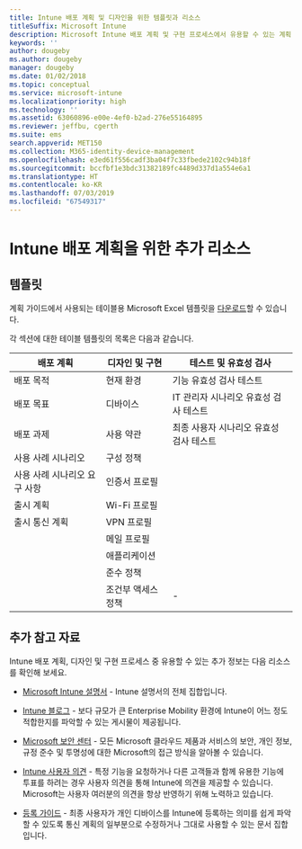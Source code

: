 ```yaml
---
title: Intune 배포 계획 및 디자인을 위한 템플릿과 리소스
titleSuffix: Microsoft Intune
description: Microsoft Intune 배포 계획 및 구현 프로세스에서 유용할 수 있는 계획 템플릿 및 추가 Intune 정보에 대한 링크입니다.
keywords: ''
author: dougeby
ms.author: dougeby
manager: dougeby
ms.date: 01/02/2018
ms.topic: conceptual
ms.service: microsoft-intune
ms.localizationpriority: high
ms.technology: ''
ms.assetid: 63060896-e00e-4ef0-b2ad-276e55164895
ms.reviewer: jeffbu, cgerth
ms.suite: ems
search.appverid: MET150
ms.collection: M365-identity-device-management
ms.openlocfilehash: e3ed61f556cadf3ba04f7c33fbede2102c94b18f
ms.sourcegitcommit: bccfbf1e3bdc31382189fc4489d337d1a554e6a1
ms.translationtype: HT
ms.contentlocale: ko-KR
ms.lasthandoff: 07/03/2019
ms.locfileid: "67549317"
---
```

# <a name="additional-resources-for-planning-your-intune-deployment"></a>Intune 배포 계획을 위한 추가 리소스

## <a name="templates"></a>템플릿

계획 가이드에서 사용되는 테이블용 Microsoft Excel 템플릿을 [다운로드](https://gallery.technet.microsoft.com/Intune-deployment-planning-fae156c2?redir=0)할 수 있습니다.

각 섹션에 대한 테이블 템플릿의 목록은 다음과 같습니다.

|배포 계획  |디자인 및 구현   |테스트 및 유효성 검사 |
|-----|----- |------|
| 배포 목적 |현재 환경|기능 유효성 검사 테스트|
| 배포 목표 |디바이스|IT 관리자 시나리오 유효성 검사 테스트|
| 배포 과제 |사용 약관|최종 사용자 시나리오 유효성 검사 테스트|
| 사용 사례 시나리오 |구성 정책| |
| 사용 사례 시나리오 요구 사항 |인증서 프로필| |
| 출시 계획 |Wi-Fi 프로필| |
| 출시 통신 계획|VPN 프로필| |
| |  메일 프로필 | |
| | 애플리케이션 | |
| | 준수 정책 | |
| | 조건부 액세스 정책|-|


## <a name="further-reading"></a>추가 참고 자료

Intune 배포 계획, 디자인 및 구현 프로세스 중 유용할 수 있는 추가 정보는 다음 리소스를 확인해 보세요.

- [Microsoft Intune 설명서](/intune/) - Intune 설명서의 전체 집합입니다.

- [Intune 블로그](https://blogs.technet.microsoft.com/enterprisemobility/) - 보다 규모가 큰 Enterprise Mobility 환경에 Intune이 어느 정도 적합한지를 파악할 수 있는 게시물이 제공됩니다.

- [Microsoft 보안 센터](http://www.microsoft.com/TrustCenter) - 모든 Microsoft 클라우드 제품과 서비스의 보안, 개인 정보, 규정 준수 및 투명성에 대한 Microsoft의 접근 방식을 알아볼 수 있습니다.

- [Intune 사용자 의견](http://microsoftintune.uservoice.com/) - 특정 기능을 요청하거나 다른 고객들과 함께 유용한 기능에 투표를 하려는 경우 사용자 의견을 통해 Intune에 의견을 제공할 수 있습니다. Microsoft는 사용자 여러분의 의견을 항상 반영하기 위해 노력하고 있습니다.

- [등록 가이드](https://gallery.technet.microsoft.com/Intune-End-User-Enrollment-3a0c9b0c?WT.mc_id=Blog_Intune_General_PCIT) - 최종 사용자가 개인 디바이스를 Intune에 등록하는 의미를 쉽게 파악할 수 있도록 통신 계획의 일부분으로 수정하거나 그대로 사용할 수 있는 문서 집합입니다.
